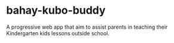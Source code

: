 # bahay-kubo-buddy
A progressive web app that aim to assist parents in teaching their Kindergarten kids lessons outside school.
